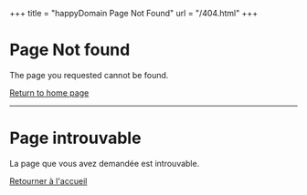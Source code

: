 +++
title = "happyDomain Page Not Found"
url = "/404.html"
+++


# Page Not found

The page you requested cannot be found.

[Return to home page](/en/)

---

# Page introuvable

La page que vous avez demandée est introuvable.

[Retourner à l'accueil](/fr/)
